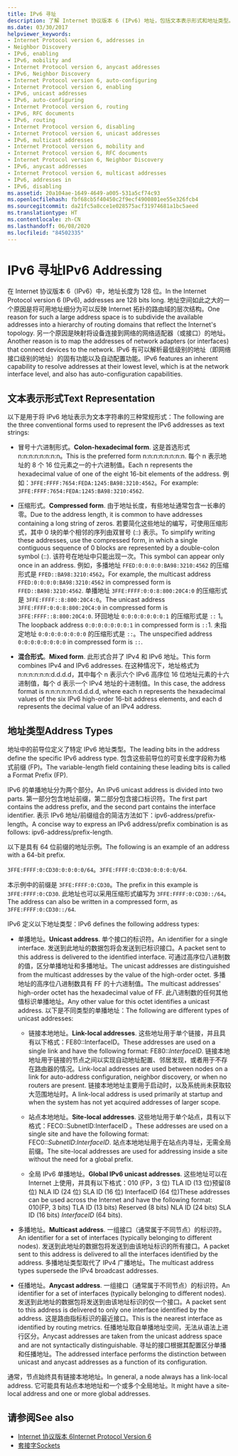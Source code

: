 ```yaml
---
title: IPv6 寻址
description: 了解 Internet 协议版本 6 (IPv6) 地址，包括文本表示形式和地址类型。
ms.date: 03/30/2017
helpviewer_keywords:
- Internet Protocol version 6, addresses in
- Neighbor Discovery
- IPv6, enabling
- IPv6, mobility and
- Internet Protocol version 6, anycast addresses
- IPv6, Neighbor Discovery
- Internet Protocol version 6, auto-configuring
- Internet Protocol version 6, enabling
- IPv6, unicast addresses
- IPv6, auto-configuring
- Internet Protocol version 6, routing
- IPv6, RFC documents
- IPv6, routing
- Internet Protocol version 6, disabling
- Internet Protocol version 6, unicast addresses
- IPv6, multicast addresses
- Internet Protocol version 6, mobility and
- Internet Protocol version 6, RFC documents
- Internet Protocol version 6, Neighbor Discovery
- IPv6, anycast addresses
- Internet Protocol version 6, multicast addresses
- IPv6, addresses in
- IPv6, disabling
ms.assetid: 20a104ae-1649-4649-a005-531a5cf74c93
ms.openlocfilehash: fbf68cb5f40450c2f9ecf4900801ee55e326fcb4
ms.sourcegitcommit: da21fc5a8cce1e028575acf31974681a1bc5aeed
ms.translationtype: HT
ms.contentlocale: zh-CN
ms.lasthandoff: 06/08/2020
ms.locfileid: "84502335"
---
```

# <a name="ipv6-addressing"></a><span data-ttu-id="f5c11-103">IPv6 寻址</span><span class="sxs-lookup"><span data-stu-id="f5c11-103">IPv6 Addressing</span></span>

<span data-ttu-id="f5c11-104">在 Internet 协议版本 6（IPv6）中，地址长度为 128 位。</span><span class="sxs-lookup"><span data-stu-id="f5c11-104">In the Internet Protocol version 6 (IPv6), addresses are 128 bits long.</span></span> <span data-ttu-id="f5c11-105">地址空间如此之大的一个原因是将可用地址细分为可以反映 Internet 拓扑的路由域的层次结构。</span><span class="sxs-lookup"><span data-stu-id="f5c11-105">One reason for such a large address space is to subdivide the available addresses into a hierarchy of routing domains that reflect the Internet's topology.</span></span> <span data-ttu-id="f5c11-106">另一个原因是映射将设备连接到网络的网络适配器（或接口）的地址。</span><span class="sxs-lookup"><span data-stu-id="f5c11-106">Another reason is to map the addresses of network adapters (or interfaces) that connect devices to the network.</span></span> <span data-ttu-id="f5c11-107">IPv6 有可以解析最低级别的地址（即网络接口级别的地址）的固有功能以及自动配置功能。</span><span class="sxs-lookup"><span data-stu-id="f5c11-107">IPv6 features an inherent capability to resolve addresses at their lowest level, which is at the network interface level, and also has auto-configuration capabilities.</span></span>

## <a name="text-representation"></a><span data-ttu-id="f5c11-108">文本表示形式</span><span class="sxs-lookup"><span data-stu-id="f5c11-108">Text Representation</span></span>

<span data-ttu-id="f5c11-109">以下是用于将 IPv6 地址表示为文本字符串的三种常规形式：</span><span class="sxs-lookup"><span data-stu-id="f5c11-109">The following are the three conventional forms used to represent the IPv6 addresses as text strings:</span></span>

- <span data-ttu-id="f5c11-110">冒号十六进制形式。</span><span class="sxs-lookup"><span data-stu-id="f5c11-110">**Colon-hexadecimal form**.</span></span> <span data-ttu-id="f5c11-111">这是首选形式 n:n:n:n:n:n:n:n。</span><span class="sxs-lookup"><span data-stu-id="f5c11-111">This is the preferred form n:n:n:n:n:n:n:n.</span></span> <span data-ttu-id="f5c11-112">每个 n 表示地址的 8 个 16 位元素之一的十六进制值。</span><span class="sxs-lookup"><span data-stu-id="f5c11-112">Each n represents the hexadecimal value of one of the eight 16-bit elements of the address.</span></span> <span data-ttu-id="f5c11-113">例如：`3FFE:FFFF:7654:FEDA:1245:BA98:3210:4562`。</span><span class="sxs-lookup"><span data-stu-id="f5c11-113">For example: `3FFE:FFFF:7654:FEDA:1245:BA98:3210:4562`.</span></span>

- <span data-ttu-id="f5c11-114">压缩形式。</span><span class="sxs-lookup"><span data-stu-id="f5c11-114">**Compressed form**.</span></span> <span data-ttu-id="f5c11-115">由于地址长度，有些地址通常包含一长串的零。</span><span class="sxs-lookup"><span data-stu-id="f5c11-115">Due to the address length, it is common to have addresses containing a long string of zeros.</span></span> <span data-ttu-id="f5c11-116">若要简化这些地址的编写，可使用压缩形式，其中 0 块的单个相邻的序列由双冒号 (::) 表示。</span><span class="sxs-lookup"><span data-stu-id="f5c11-116">To simplify writing these addresses, use the compressed form, in which a single contiguous sequence of 0 blocks are represented by a double-colon symbol (::).</span></span> <span data-ttu-id="f5c11-117">该符号在地址中只能出现一次。</span><span class="sxs-lookup"><span data-stu-id="f5c11-117">This symbol can appear only once in an address.</span></span> <span data-ttu-id="f5c11-118">例如，多播地址 `FFED:0:0:0:0:BA98:3210:4562` 的压缩形式是 `FFED::BA98:3210:4562`。</span><span class="sxs-lookup"><span data-stu-id="f5c11-118">For example, the multicast address `FFED:0:0:0:0:BA98:3210:4562` in compressed form is `FFED::BA98:3210:4562`.</span></span> <span data-ttu-id="f5c11-119">单播地址 `3FFE:FFFF:0:0:8:800:20C4:0` 的压缩形式是 `3FFE:FFFF::8:800:20C4:0`。</span><span class="sxs-lookup"><span data-stu-id="f5c11-119">The unicast address `3FFE:FFFF:0:0:8:800:20C4:0` in compressed form is `3FFE:FFFF::8:800:20C4:0`.</span></span> <span data-ttu-id="f5c11-120">环回地址 `0:0:0:0:0:0:0:1` 的压缩形式是 `::` 1。</span><span class="sxs-lookup"><span data-stu-id="f5c11-120">The loopback address `0:0:0:0:0:0:0:1` in compressed form is `::`1.</span></span> <span data-ttu-id="f5c11-121">未指定地址 `0:0:0:0:0:0:0:0` 的压缩形式是 `::`。</span><span class="sxs-lookup"><span data-stu-id="f5c11-121">The unspecified address `0:0:0:0:0:0:0:0` in compressed form is `::`.</span></span>

- <span data-ttu-id="f5c11-122">**混合形式**。</span><span class="sxs-lookup"><span data-stu-id="f5c11-122">**Mixed form**.</span></span> <span data-ttu-id="f5c11-123">此形式合并了 IPv4 和 IPv6 地址。</span><span class="sxs-lookup"><span data-stu-id="f5c11-123">This form combines IPv4 and IPv6 addresses.</span></span> <span data-ttu-id="f5c11-124">在这种情况下，地址格式为 n:n:n:n:n:n:d.d.d.d，其中每个 n 表示六个 IPv6 高序位 16 位地址元素的十六进制值，每个 d 表示一个 IPv4 地址的十进制值。</span><span class="sxs-lookup"><span data-stu-id="f5c11-124">In this case, the address format is n:n:n:n:n:n:d.d.d.d, where each n represents the hexadecimal values of the six IPv6 high-order 16-bit address elements, and each d represents the decimal value of an IPv4 address.</span></span>

## <a name="address-types"></a><span data-ttu-id="f5c11-125">地址类型</span><span class="sxs-lookup"><span data-stu-id="f5c11-125">Address Types</span></span>

<span data-ttu-id="f5c11-126">地址中的前导位定义了特定 IPv6 地址类型。</span><span class="sxs-lookup"><span data-stu-id="f5c11-126">The leading bits in the address define the specific IPv6 address type.</span></span> <span data-ttu-id="f5c11-127">包含这些前导位的可变长度字段称为格式前缀 (FP)。</span><span class="sxs-lookup"><span data-stu-id="f5c11-127">The variable-length field containing these leading bits is called a Format Prefix (FP).</span></span>

<span data-ttu-id="f5c11-128">IPv6 的单播地址分为两个部分。</span><span class="sxs-lookup"><span data-stu-id="f5c11-128">An IPv6 unicast address is divided into two parts.</span></span> <span data-ttu-id="f5c11-129">第一部分包含地址前缀，第二部分包含接口标识符。</span><span class="sxs-lookup"><span data-stu-id="f5c11-129">The first part contains the address prefix, and the second part contains the interface identifier.</span></span> <span data-ttu-id="f5c11-130">表示 IPv6 地址/前缀组合的简洁方法如下：ipv6-address/prefix-length。</span><span class="sxs-lookup"><span data-stu-id="f5c11-130">A concise way to express an IPv6 address/prefix combination is as follows: ipv6-address/prefix-length.</span></span>

<span data-ttu-id="f5c11-131">以下是具有 64 位前缀的地址示例。</span><span class="sxs-lookup"><span data-stu-id="f5c11-131">The following is an example of an address with a 64-bit prefix.</span></span>

<span data-ttu-id="f5c11-132">`3FFE:FFFF:0:CD30:0:0:0:0/64`。</span><span class="sxs-lookup"><span data-stu-id="f5c11-132">`3FFE:FFFF:0:CD30:0:0:0:0/64`.</span></span>

<span data-ttu-id="f5c11-133">本示例中的前缀是 `3FFE:FFFF:0:CD30`。</span><span class="sxs-lookup"><span data-stu-id="f5c11-133">The prefix in this example is `3FFE:FFFF:0:CD30`.</span></span> <span data-ttu-id="f5c11-134">此地址也可以采用压缩形式编写为 `3FFE:FFFF:0:CD30::/64`。</span><span class="sxs-lookup"><span data-stu-id="f5c11-134">The address can also be written in a compressed form, as `3FFE:FFFF:0:CD30::/64`.</span></span>

<span data-ttu-id="f5c11-135">IPv6 定义以下地址类型：</span><span class="sxs-lookup"><span data-stu-id="f5c11-135">IPv6 defines the following address types:</span></span>

- <span data-ttu-id="f5c11-136">单播地址。</span><span class="sxs-lookup"><span data-stu-id="f5c11-136">**Unicast address**.</span></span> <span data-ttu-id="f5c11-137">单个接口的标识符。</span><span class="sxs-lookup"><span data-stu-id="f5c11-137">An identifier for a single interface.</span></span> <span data-ttu-id="f5c11-138">发送到此地址的数据包将会发送到已标识接口。</span><span class="sxs-lookup"><span data-stu-id="f5c11-138">A packet sent to this address is delivered to the identified interface.</span></span> <span data-ttu-id="f5c11-139">可通过高序位八进制数的值，区分单播地址和多播地址。</span><span class="sxs-lookup"><span data-stu-id="f5c11-139">The unicast addresses are distinguished from the multicast addresses by the value of the high-order octet.</span></span> <span data-ttu-id="f5c11-140">多播地址的高序位八进制数具有 FF 的十六进制值。</span><span class="sxs-lookup"><span data-stu-id="f5c11-140">The multicast addresses' high-order octet has the hexadecimal value of FF.</span></span> <span data-ttu-id="f5c11-141">此八进制数的任何其他值标识单播地址。</span><span class="sxs-lookup"><span data-stu-id="f5c11-141">Any other value for this octet identifies a unicast address.</span></span> <span data-ttu-id="f5c11-142">以下是不同类型的单播地址：</span><span class="sxs-lookup"><span data-stu-id="f5c11-142">The following are different types of unicast addresses:</span></span>

  - <span data-ttu-id="f5c11-143">链接本地地址。</span><span class="sxs-lookup"><span data-stu-id="f5c11-143">**Link-local addresses**.</span></span> <span data-ttu-id="f5c11-144">这些地址用于单个链接，并且具有以下格式：FE80::InterfaceID。</span><span class="sxs-lookup"><span data-stu-id="f5c11-144">These addresses are used on a single link and have the following format: FE80::*InterfaceID*.</span></span> <span data-ttu-id="f5c11-145">链接本地地址用于链接的节点之间以实现自动地址配置、邻居发现，或者用于不存在路由器的情况。</span><span class="sxs-lookup"><span data-stu-id="f5c11-145">Link-local addresses are used between nodes on a link for auto-address configuration, neighbor discovery, or when no routers are present.</span></span> <span data-ttu-id="f5c11-146">链接本地地址主要用于启动时，以及系统尚未获取较大范围地址时。</span><span class="sxs-lookup"><span data-stu-id="f5c11-146">A link-local address is used primarily at startup and when the system has not yet acquired addresses of larger scope.</span></span>

  - <span data-ttu-id="f5c11-147">站点本地地址。</span><span class="sxs-lookup"><span data-stu-id="f5c11-147">**Site-local addresses**.</span></span> <span data-ttu-id="f5c11-148">这些地址用于单个站点，具有以下格式：FEC0::SubnetID:InterfaceID 。</span><span class="sxs-lookup"><span data-stu-id="f5c11-148">These addresses are used on a single site and have the following format: FEC0::*SubnetID*:*InterfaceID*.</span></span> <span data-ttu-id="f5c11-149">站点本地地址用于在站点内寻址，无需全局前缀。</span><span class="sxs-lookup"><span data-stu-id="f5c11-149">The site-local addresses are used for addressing inside a site without the need for a global prefix.</span></span>

  - <span data-ttu-id="f5c11-150">全局 IPv6 单播地址。</span><span class="sxs-lookup"><span data-stu-id="f5c11-150">**Global IPv6 unicast addresses**.</span></span> <span data-ttu-id="f5c11-151">这些地址可以在 Internet 上使用，并具有以下格式：010 (FP，3 位) TLA ID (13 位)预留(8 位) NLA ID (24 位) SLA ID (16 位) InterfaceID (64 位)</span><span class="sxs-lookup"><span data-stu-id="f5c11-151">These addresses can be used across the Internet and have the following format: 010(FP, 3 bits) TLA ID (13 bits) Reserved (8 bits) NLA ID (24 bits) SLA ID (16 bits) *InterfaceID* (64 bits).</span></span>

- <span data-ttu-id="f5c11-152">多播地址。</span><span class="sxs-lookup"><span data-stu-id="f5c11-152">**Multicast address**.</span></span> <span data-ttu-id="f5c11-153">一组接口（通常属于不同节点）的标识符。</span><span class="sxs-lookup"><span data-stu-id="f5c11-153">An identifier for a set of interfaces (typically belonging to different nodes).</span></span> <span data-ttu-id="f5c11-154">发送到此地址的数据包将发送到由该地址标识的所有接口。</span><span class="sxs-lookup"><span data-stu-id="f5c11-154">A packet sent to this address is delivered to all the interfaces identified by the address.</span></span> <span data-ttu-id="f5c11-155">多播地址类型取代了 IPv4 广播地址。</span><span class="sxs-lookup"><span data-stu-id="f5c11-155">The multicast address types supersede the IPv4 broadcast addresses.</span></span>

- <span data-ttu-id="f5c11-156">任播地址。</span><span class="sxs-lookup"><span data-stu-id="f5c11-156">**Anycast address**.</span></span> <span data-ttu-id="f5c11-157">一组接口（通常属于不同节点）的标识符。</span><span class="sxs-lookup"><span data-stu-id="f5c11-157">An identifier for a set of interfaces (typically belonging to different nodes).</span></span> <span data-ttu-id="f5c11-158">发送到此地址的数据包将发送到由该地址标识的仅一个接口。</span><span class="sxs-lookup"><span data-stu-id="f5c11-158">A packet sent to this address is delivered to only one interface identified by the address.</span></span> <span data-ttu-id="f5c11-159">这是路由指标标识的最近接口。</span><span class="sxs-lookup"><span data-stu-id="f5c11-159">This is the nearest interface as identified by routing metrics.</span></span> <span data-ttu-id="f5c11-160">任播地址取自单播地址空间，无法从语法上进行区分。</span><span class="sxs-lookup"><span data-stu-id="f5c11-160">Anycast addresses are taken from the unicast address space and are not syntactically distinguishable.</span></span> <span data-ttu-id="f5c11-161">寻址的接口根据其配置区分单播和任播地址。</span><span class="sxs-lookup"><span data-stu-id="f5c11-161">The addressed interface performs the distinction between unicast and anycast addresses as a function of its configuration.</span></span>

<span data-ttu-id="f5c11-162">通常，节点始终具有链接本地地址。</span><span class="sxs-lookup"><span data-stu-id="f5c11-162">In general, a node always has a link-local address.</span></span> <span data-ttu-id="f5c11-163">它可能具有站点本地地址和一个或多个全局地址。</span><span class="sxs-lookup"><span data-stu-id="f5c11-163">It might have a site-local address and one or more global addresses.</span></span>

## <a name="see-also"></a><span data-ttu-id="f5c11-164">请参阅</span><span class="sxs-lookup"><span data-stu-id="f5c11-164">See also</span></span>

- [<span data-ttu-id="f5c11-165">Internet 协议版本 6</span><span class="sxs-lookup"><span data-stu-id="f5c11-165">Internet Protocol Version 6</span></span>](internet-protocol-version-6.md)
- [<span data-ttu-id="f5c11-166">套接字</span><span class="sxs-lookup"><span data-stu-id="f5c11-166">Sockets</span></span>](sockets.md)
